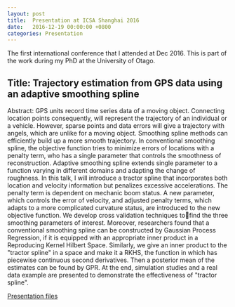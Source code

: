```yaml
---
layout: post
title:  Presentation at ICSA Shanghai 2016
date:   2016-12-19 00:00:00 +0800
categories: Presentation
---
```


The first international conference that I attended at Dec 2016. This is part of the work during my PhD at the University of Otago.


## Title: Trajectory estimation from GPS data using an adaptive smoothing spline

Abstract: GPS units record time series data of a moving object. Connecting location points consequently, will represent the trajectory of an individual or a vehicle. However, sparse points and data errors will give a trajectory with angels, which are unlike for a moving object. Smoothing spline methods can efficiently build up a more smooth trajectory. In conventional smoothing spline, the objective function tries to
minimize errors of locations with a penalty term, who has a single parameter that controls the smoothness of reconstruction. Adaptive smoothing spline extends single parameter to a function varying in different domains and adapting the change of roughness. In this talk, I will introduce a tractor spline that incorporates both location and velocity information but penalizes excessive accelerations. The penalty
term is dependent on mechanic boom status. A new parameter, which controls the error of velocity, and adjusted penalty terms, which adapts to a more complicated curvature status, are introduced to the new objective function. We develop cross validation techniques tofind the three smoothing parameters of interest. Moreover, researchers found that a conventional smoothing spline can be constructed by Gaussian Process Regression, if it is equipped with an appropriate inner product in a Reproducing Kernel Hilbert Space. Similarly, we give an inner product to the "tractor spline" in a space and make it a RKHS, the function in which has piecewise continuous second derivatives. Then a posterior mean of the estimates can be found by GPR. At the end, simulation studies and a real data example are presented to demonstrate the effectiveness of "tractor spline".

<a href="//JeromeCY.github.io/PDF/2016-ICSA.pdf" target="_blank">Presentation files</a>
